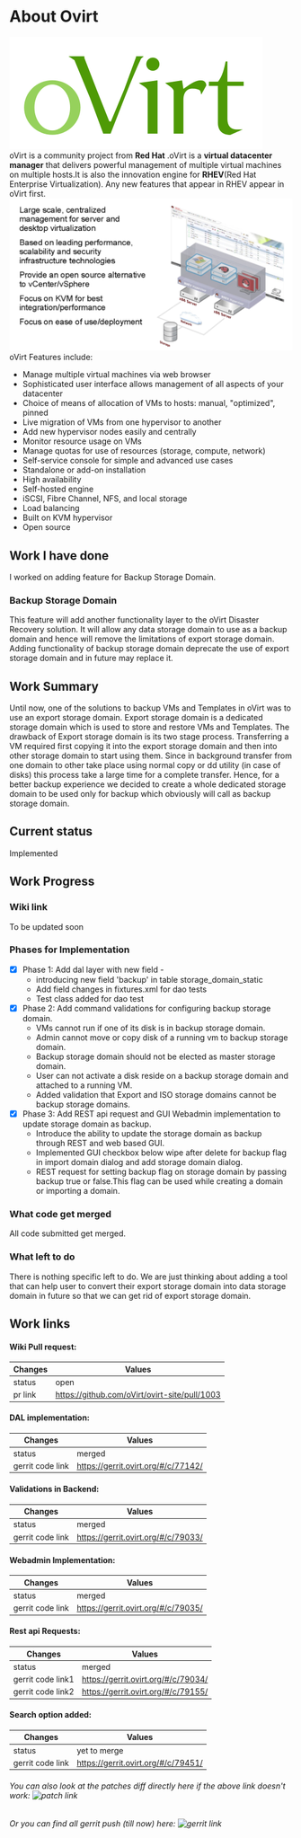 # About Ovirt
![ovirt logo](ovirt2.png)
</br>
  oVirt is a community project from **Red Hat** .oVirt is a **virtual datacenter manager** that delivers powerful management of multiple virtual machines on multiple hosts.It is also the innovation engine for **RHEV**(Red Hat Enterprise Virtualization). Any new features that appear in RHEV appear in oVirt first.
![ovirt logo](ovirt1.png)
oVirt Features include:

* Manage multiple virtual machines via web browser
* Sophisticated user interface allows management of all aspects of your datacenter
* Choice of means of allocation of VMs to hosts: manual, "optimized", pinned
* Live migration of VMs from one hypervisor to another
* Add new hypervisor nodes easily and centrally
* Monitor resource usage on VMs
* Manage quotas for use of resources (storage, compute, network)
* Self-service console for simple and advanced use cases
* Standalone or add-on installation
* High availability
* Self-hosted engine
* iSCSI, Fibre Channel, NFS, and local storage
* Load balancing
* Built on KVM hypervisor
* Open source

## Work I have done
I worked on adding feature for Backup Storage Domain.

### Backup Storage Domain

This feature will add another functionality layer to the oVirt Disaster Recovery solution. It will allow any data storage domain to use as a backup domain and hence will remove the limitations of export storage domain. Adding functionality of backup storage domain deprecate the use of export storage domain and in future may replace it.

## Work Summary
Until now, one of the solutions to backup VMs and Templates in oVirt was to use an export storage domain. Export storage domain is a dedicated storage domain which is used to store and restore VMs and Templates. The drawback of Export storage domain is its two stage process. Transferring a VM required first copying it into the export storage domain and then into other storage domain to start using them. Since in background transfer from one domain to other take place using normal copy or dd utility (in case of disks) this process take a large time for a complete transfer. Hence, for a better backup experience we decided to create a whole dedicated storage domain to be used only for backup which obviously will call as backup storage domain.

## Current status
Implemented

## Work Progress

### Wiki link
To be updated soon

### Phases for Implementation

- [x] Phase 1: Add dal layer with new field -
  * introducing new field 'backup' in table storage_domain_static
  * Add field changes in fixtures.xml for dao tests
  * Test class added for dao test
- [x] Phase 2: Add command validations for configuring backup storage domain.
  * VMs cannot run if one of its disk is in backup storage domain.
  * Admin cannot move or copy disk of a running vm to backup storage domain.
  * Backup storage domain should not be elected as master storage domain.
  * User can not activate a disk reside on a backup storage domain and attached to a running VM.
  *  Added validation that Export and ISO storage domains cannot be backup storage domains.
- [x] Phase 3: Add REST api request and GUI Webadmin implementation to update storage domain as backup.
  * Introduce the ability to update the storage domain as backup through REST and web based GUI.
  * Implemented GUI checkbox below wipe after delete for backup flag in import domain dialog and add storage domain dialog.
  * REST request for setting backup flag on storage domain by passing backup true or false.This flag can be used while creating      a domain or importing a domain.

### What code get merged
All code submitted get merged.

### What left to do
There is nothing specific left to do. We are just thinking about adding a tool that can help user to convert their export storage domain into data storage domain in future so that we can get rid of export storage domain.

## Work links
#### Wiki Pull request:

  Changes | Values
  ---------|----------
  status | open
  pr link | https://github.com/oVirt/ovirt-site/pull/1003

#### DAL implementation:

  Changes | Values
  ---------|----------
  status | merged
  gerrit code link | https://gerrit.ovirt.org/#/c/77142/
  
#### Validations in Backend:

  Changes | Values
  ---------|----------
  status | merged
  gerrit code link | https://gerrit.ovirt.org/#/c/79033/

#### Webadmin Implementation:

  Changes | Values
  ---------|----------
  status | merged
  gerrit code link | https://gerrit.ovirt.org/#/c/79035/

#### Rest api Requests:

  Changes | Values
  ---------|----------
  status | merged
  gerrit code link1 | https://gerrit.ovirt.org/#/c/79034/
  gerrit code link2 | https://gerrit.ovirt.org/#/c/79155/
  
#### Search option added:

  Changes | Values
  ---------|----------
  status | yet to merge
  gerrit code link | https://gerrit.ovirt.org/#/c/79451/
  
 ###### You can also look at the patches diff directly here if the above link doesn't work: ![patch link](patches/)</br>
 ######  Or you can find all gerrit push (till now) here: ![gerrit link](https://gerrit.ovirt.org/#/q/owner:%22shubham+dubey+%253Csdubey504%2540gmail.com%253E%22)

